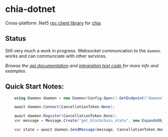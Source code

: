 # chia-dotnet

Cross-platform .Net5 [rpc client library](https://github.com/dkackman/chia-dotnet) for [chia](https://chia.net).

## Status

Still very much a work in progress. Websocket communcation to the `daemon` works and can communciate with other services. 

_Browse the [api documentation](https://dkackman.github.io/chia-dotnet/api/index.html) and [integration test code](https://github.com/dkackman/chia-dotnet/tree/main/src/chia-dotnet.tests) for more info and examples._

## Quick Start Notes:

```csharp
    using Daemon daemon = new Daemon(Config.Open().GetEndpoint("daemon"), "my-fancy-service");

    await daemon.Connect(CancellationToken.None);

    await daemon.Register(CancellationToken.None);
    var message = Message.Create("get_blockchain_state", new ExpandoObject(), ServiceNames.FullNode, daemon.ServiceName);

    var state = await daemon.SendMessage(message, CancellationToken.None);
```